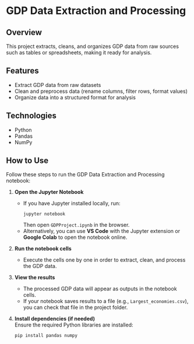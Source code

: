 # GDP Data Extraction and Processing

## Overview
This project extracts, cleans, and organizes GDP data from raw sources such as tables or spreadsheets, making it ready for analysis.

## Features
- Extract GDP data from raw datasets
- Clean and preprocess data (rename columns, filter rows, format values)
- Organize data into a structured format for analysis

## Technologies
- Python
- Pandas
- NumPy

## How to Use

Follow these steps to run the GDP Data Extraction and Processing notebook:

1. **Open the Jupyter Notebook**  
   - If you have Jupyter installed locally, run:
     ```
     jupyter notebook
     ```
     Then open `GDPProject.ipynb` in the browser.  
   - Alternatively, you can use **VS Code** with the Jupyter extension or **Google Colab** to open the notebook online.

2. **Run the notebook cells**  
   - Execute the cells one by one in order to extract, clean, and process the GDP data.

3. **View the results**  
   - The processed GDP data will appear as outputs in the notebook cells.  
   - If your notebook saves results to a file (e.g., `Largest_economies.csv`), you can check that file in the project folder.

4. **Install dependencies (if needed)**  
   Ensure the required Python libraries are installed:
   ```
   pip install pandas numpy
   ```








